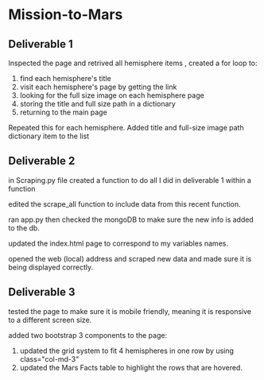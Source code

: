 # Mission-to-Mars

## Deliverable 1

Inspected the page and retrived all hemisphere items , created a for loop to:

1) find each hemisphere's title
2) visit each hemisphere's page by getting the link
3) looking for the full size image on each hemisphere page
4) storing the title and full size path in a dictionary
5) returning to the main page 

Repeated this for each hemisphere.
Added title and full-size image path dictionary item to the list

## Deliverable 2

in Scraping.py file created a function to do all I did in deliverable 1 within a function

edited the scrape_all function to include data from this recent function.

ran app.py then checked the mongoDB to make sure the new info is added to the db.

updated the index.html page to correspond to my variables names.

opened the web (local) address and scraped new data and made sure it is being displayed correctly.


## Deliverable 3

tested the page to make sure it is mobile friendly, meaning it is responsive to a different screen size.

added two bootstrap 3 components to the page:

1) updated the grid system to fit 4 hemispheres in one row by using  class="col-md-3"
2) updated the Mars Facts table to highlight the rows that are hovered.
